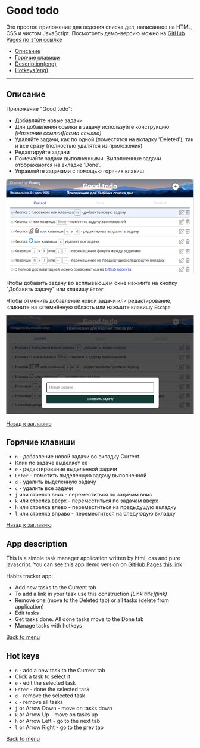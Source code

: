 # <a name='nav'>Good todo</a>

Это простое приложение для ведения списка дел, написанное на HTML, CSS и чистом JavaScript. Посмотреть демо-версию можно на [GitHub Pages по этой ссылке](https://voverg.github.io/js-apps/good-todo 'Посмотреть демо-версию')

- [Описание](#description)
- [Горячие клавиши](#hotkeys)
- [Description(eng)](#description_eng)
- [Hotkeys(eng)](#hotkeys_eng)

---

## <a name='description'>Описание</a>
Приложение "Good todo":
- Добавляйте новые задачи
- Для добавления ссылки в задачу используйте конструкцию *\[Название ссылки\]\(сама ссылка\)*
- Удаляйте задачи, как по одной (поместятся на вкладку 'Deleted'), так и все сразу (полностью удалятся из приложения)
- Редактируйте задачи
- Помечайте задачи выполненными. Выполненные задачи отображаются на вкладке 'Done'.
- Управляйте задачами с помощью горячих клавиш

![Good todo image](img/good-todo.png)

Чтобы добавить задачу во всплывающем окне нажмите на кнопку "Добавить задачу" или клавишу `Enter`

Чтобы отменить добавление новой задачи или редактирование, кликните на затемнённую область или нажмите клавишу `Escape`

![Add todo image](img/add-todo.png)

[Назад к заглавию](#nav)

## <a name='hotkeys'>Горячие клавиши</a>
- `n` - добавление новой задачи вo вкладку Current 
- Клик по задаче выделяет её
- `e` - редактирование выделенной задачи
- `Enter` - пометить выделенную задачу выполненной
- `d` - удалить выделенную задачу
- `c` - удалить все задачи
- `j` или стрелка вниз - переместиться по задачам вниз
- `k` или стрелка вверх - переместиться по задачам вверх
- `h` или стрелка влево - переместиться на предыдущую вкладку
- `l` или стрелка вправо - переместиться на следуюдую вкладку

[Назад к заглавию](#nav)

## <a name='description_eng'>App description</a>
This is a simple task manager application written by html, css and pure javascript. You can see this app demo version on [GitHub Pages this link](https://voverg.github.io/js-apps/good-todo 'Look good-todo demo')

Habits tracker app:
- Add new tasks to the Current tab
- To add a link in your task use this construction *\[Link title\]\(link\)*
- Remove one (move to the Deleted tab) or all tasks (delete from application)
- Edit tasks
- Get tasks done. All done tasks move to the Done tab
- Manage tasks with hotkeys

[Back to menu](#nav)

## <a name='hotkeys_eng'>Hot keys</a>
- `n` - add a new task to the Current tab
- Click a task to select it
- `e` - edit the selected task
- `Enter` - done the selected task
- `d` - remove the selected task
- `c` - remove all tasks
- `j` or Arrow Down - move on tasks down
- `k` or Arrow Up - move on tasks up
- `h` or Arrow Left - go to the next tab
- `l` or Arrow Right - go to the prev tab

[Back to menu](#nav)


